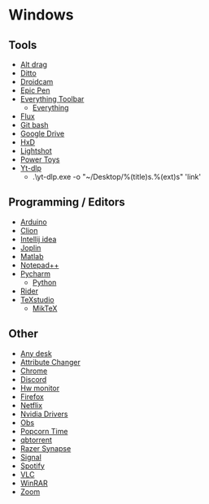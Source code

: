 # Windows

## Tools
- <a href="https://stefansundin.github.io/altdrag/">Alt drag</a> 
- <a href="https://ditto-cp.sourceforge.io/">Ditto</a>
- <a href="https://www.dev47apps.com/droidcam/windows/">Droidcam</a>
- <a href="https://epicpen.com/">Epic Pen</a>
- <a href="https://github.com/stnkl/EverythingToolbar/releases/">Everything Toolbar</a>
  - <a href="https://www.voidtools.com/downloads/">Everything</a>
- <a href="https://justgetflux.com/">Flux</a>
- <a href="https://git-scm.com/downloads">Git bash</a>
- <a href="https://dl.google.com/drive-file-stream/GoogleDriveSetup.exe">Google Drive</a>
- <a href="https://mh-nexus.de/en/hxd/">HxD</a>
- <a href="https://app.prntscr.com/build/setup-lightshot.exe">Lightshot</a>
- <a href="https://github.com/microsoft/PowerToys/releases">Power Toys</a>
- <a href="https://github.com/yt-dlp/yt-dlp#release-files">Yt-dlp</a>
  - .\yt-dlp.exe -o "~/Desktop/%(title)s.%(ext)s" 'link' 

## Programming / Editors 
- <a href="https://www.arduino.cc/en/software">Arduino</a> 
- <a href="https://www.jetbrains.com/clion/download/download-thanks.html?platform=windows">Clion</a>
- <a href="https://www.jetbrains.com/idea/download/download-thanks.html?platform=windows">Intellij idea</a>
- <a href="https://joplinapp.org/download//">Joplin</a>
- <a href="https://matlab.mathworks.com/">Matlab</a>
- <a href="https://notepad-plus-plus.org/downloads/">Notepad++</a>
- <a href="https://www.jetbrains.com/pycharm/download/download-thanks.html?platform=windows">Pycharm</a>
  - <a href="https://www.python.org/downloads/">Python</a>
- <a href="https://www.jetbrains.com/rider/download/download-thanks.html?platform=windows">Rider</a>
- <a href="https://www.texstudio.org/">TeXstudio</a>
  - <a href="https://miktex.org/download">MikTeX</a>

## Other
- <a href="https://anydesk.com/en/downloads/windows">Any desk</a>
- <a href="https://www.petges.lu/download/">Attribute Changer</a>
- <a href="https://www.google.com/chrome/">Chrome</a>
- <a href="https://discord.com/api/downloads/distributions/app/installers/latest?channel=stable&platform=win&arch=x86">Discord</a>
- <a href="https://www.cpuid.com/softwares/hwmonitor.html">Hw monitor</a>
- <a href="https://www.mozilla.org/en-US/firefox/download/thanks/">Firefox</a>
- <a href="https://www.microsoft.com/en-us/p/netflix/9wzdncrfj3tj#activetab=pivot:overviewtab">Netflix</a>
- <a href="https://www.nvidia.com/download/driverResults.aspx/86510/">Nvidia Drivers</a>
- <a href="https://obsproject.com/">Obs</a>
- <a href="https://github.com/popcorn-official/popcorn-desktop/releases">Popcorn Time</a>
- <a href="https://www.qbittorrent.org/download.php">qbtorrent</a>
- <a href="https://www.razer.com/synapse-3">Razer Synapse</a>
- <a href="https://signal.org/en/download/windows/">Signal</a>
- <a href="https://www.spotify.com/us/download/windows/">Spotify</a>
- <a href="https://www.videolan.org/vlc/download-windows.html">VLC</a>
- <a href="https://www.win-rar.com/download.html?&L=0">WinRAR</a>
- <a href="https://zoom.us/download">Zoom</a>
